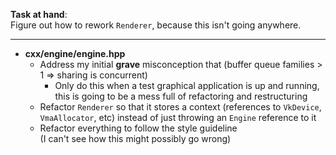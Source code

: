 **Task at hand**:  
Figure out how to rework `Renderer`, because this isn't going anywhere.

---

- **cxx/engine/engine.hpp**
  - Address my initial **grave** misconception that (buffer queue families >
    1 => sharing is concurrent)
    - Only do this when a test graphical application is up and running,
      this is going to be a mess full of refactoring and restructuring
  - Refactor `Renderer` so that it stores a context (references to `VkDevice`,
    `VmaAllocator`, etc) instead of just throwing an `Engine` reference to it
  - Refactor everything to follow the style guideline  
    (I can't see how this might possibly go wrong)
